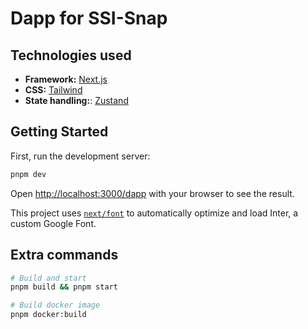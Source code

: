 # Dapp for SSI-Snap

## Technologies used

- **Framework:** [Next.js](https://nextjs.org/)
- **CSS:** [Tailwind](https://tailwindcss.com/)
- **State handling:**: [Zustand](https://github.com/pmndrs/zustand)

## Getting Started

First, run the development server:

```bash
pnpm dev
```

Open [http://localhost:3000/dapp](http://localhost:3000/dapp) with your browser to see the result.

This project uses [`next/font`](https://nextjs.org/docs/basic-features/font-optimization) to automatically optimize and load Inter, a custom Google Font.

## Extra commands

```sh
# Build and start
pnpm build && pnpm start

# Build docker image
pnpm docker:build
```
